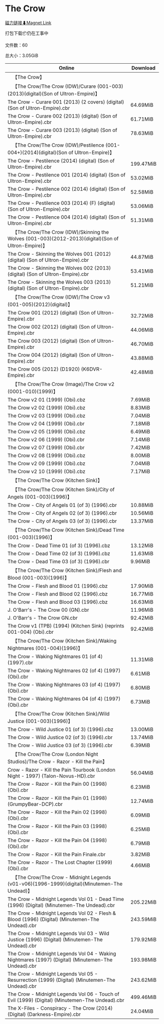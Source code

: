 # The Crow

[磁力链接⬇Magnet Link](magnet:?xt=urn:btih:027ec1ebc9096c564da0c3cd3ae922f5f8897d37&dn=The%20Crow)

打包下载📦仍在工事中

文件数：60

总大小：3.05GiB

Online | Download
--- | ---
&emsp;【The Crow】 | 
&emsp;【The Crow/The Crow (IDW)/Curare (001-003)(2013)(digital)(Son of Ultron-Empire)】 | 
The Crow - Curare 001 (2013) (2 covers) (digital) (Son of Ultron-Empire).cbr | 64.69MiB
The Crow - Curare 002 (2013) (digital) (Son of Ultron-Empire).cbr | 61.71MiB
The Crow - Curare 003 (2013) (digital) (Son of Ultron-Empire).cbr | 78.63MiB
&emsp;【The Crow/The Crow (IDW)/Pestilence (001-004+)(2014)(digital)(Son of Ultron-Empire)】 | 
The Crow - Pestilence (2014) (digital) (Son of Ultron-Empire).cbr | 199.47MiB
The Crow - Pestilence 001 (2014) (digital) (Son of Ultron-Empire).cbr | 53.02MiB
The Crow - Pestilence 002 (2014) (digital) (Son of Ultron-Empire).cbr | 52.58MiB
The Crow - Pestilence 003 (2014) (F) (digital) (Son of Ultron-Empire).cbr | 53.06MiB
The Crow - Pestilence 004 (2014) (digital) (Son of Ultron-Empire).cbr | 51.31MiB
&emsp;【The Crow/The Crow (IDW)/Skinning the Wolves (001-003)(2012-2013)(digital)(Son of Ultron-Empire)】 | 
The Crow - Skinning the Wolves 001 (2012) (digital) (Son of Ultron-Empire).cbr | 44.87MiB
The Crow - Skinning the Wolves 002 (2013) (digital) (Son of Ultron-Empire).cbr | 53.41MiB
The Crow - Skinning the Wolves 003 (2013) (digital) (Son of Ultron-Empire).cbr | 51.21MiB
&emsp;【The Crow/The Crow (IDW)/The Crow v3 (001-005)(2012)(digital)】 | 
The Crow 001 (2012) (digital) (Son of Ultron-Empire).cbr | 32.72MiB
The Crow 002 (2012) (digital) (Son of Ultron-Empire).cbr | 44.06MiB
The Crow 003 (2012) (digital) (Son of Ultron-Empire).cbr | 46.70MiB
The Crow 004 (2012) (digital) (Son of Ultron-Empire).cbr | 43.88MiB
The Crow 005 (2012) (D1920) (K6DVR-Empire).cbr | 42.48MiB
&emsp;【The Crow/The Crow (Image)/The Crow v2 (0001-010)(1999)】 | 
The Crow v2 01 (1999) (Obi).cbz | 7.69MiB
The Crow v2 02 (1999) (Obi).cbz | 8.83MiB
The Crow v2 03 (1999) (Obi).cbz | 7.04MiB
The Crow v2 04 (1999) (Obi).cbr | 7.18MiB
The Crow v2 05 (1999) (Obi).cbz | 6.49MiB
The Crow v2 06 (1999) (Obi).cbr | 7.14MiB
The Crow v2 07 (1999) (Obi).cbr | 7.42MiB
The Crow v2 08 (1999) (Obi).cbz | 8.00MiB
The Crow v2 09 (1999) (Obi).cbz | 7.04MiB
The Crow v2 10 (1999) (Obi).cbz | 7.17MiB
&emsp;【The Crow/The Crow (Kitchen Sink)】 | 
&emsp;【The Crow/The Crow (Kitchen Sink)/City of Angels (001-003)(1996)】 | 
The Crow - City of Angels 01 (of 3) (1996).cbr | 10.88MiB
The Crow - City of Angels 02 (of 3) (1996).cbr | 10.56MiB
The Crow - City of Angels 03 (of 3) (1996).cbr | 13.37MiB
&emsp;【The Crow/The Crow (Kitchen Sink)/Dead Time (001-003)(1996)】 | 
The Crow - Dead Time 01 (of 3) (1996).cbz | 13.12MiB
The Crow - Dead Time 02 (of 3) (1996).cbz | 11.63MiB
The Crow - Dead Time 03 (of 3) (1996).cbr | 9.96MiB
&emsp;【The Crow/The Crow (Kitchen Sink)/Flesh and Blood (001-003)(1996)】 | 
The Crow - Flesh and Blood 01 (1996).cbz | 17.90MiB
The Crow - Flesh and Blood 02 (1996).cbz | 16.77MiB
The Crow - Flesh and Blood 03 (1996).cbz | 16.63MiB
J. O'Barr's - The Crow 00 (GN).cbr | 11.96MiB
J. O'Barr's - The Crow GN.cbr | 92.42MiB
The Crow v1 (TPB) (1994) (Kitchen Sink) (reprints 001-004) (Obi).cbr | 92.42MiB
&emsp;【The Crow/The Crow (Kitchen Sink)/Waking Nightmares (001-004)(1996)】 | 
The Crow - Waking Nightmares 01 (of 4) (1997).cbr | 11.31MiB
The Crow - Waking Nightmares 02 (of 4) (1997) (Obi).cbr | 6.61MiB
The Crow - Waking Nightmares 03 (of 4) (1997) (Obi).cbr | 6.80MiB
The Crow - Waking Nightmares 04 (of 4) (1997) (Obi).cbr | 6.73MiB
&emsp;【The Crow/The Crow (Kitchen Sink)/Wild Justice (001-003)(1996)】 | 
The Crow - Wild Justice 01 (of 3) (1996).cbz | 13.00MiB
The Crow - Wild Justice 02 (of 3) (1996).cbr | 13.74MiB
The Crow - Wild Justice 03 (of 3) (1996).cbr | 6.39MiB
&emsp;【The Crow/The Crow (London Night Studios)/The Crow - Razor - Kill the Pain】 | 
Crow - Razor - Kill the Pain Tourbook (London Night - 1997) (Talon-Novus-HD).cbr | 56.04MiB
The Crow - Razor - Kill the Pain 00 (1998) (Obi).cbr | 6.23MiB
The Crow - Razor - Kill the Pain 01 (1998) (GrumpyBear-DCP).cbr | 12.74MiB
The Crow - Razor - Kill the Pain 02 (1998) (Obi).cbr | 6.09MiB
The Crow - Razor - Kill the Pain 03 (1998) (Obi).cbr | 6.25MiB
The Crow - Razor - Kill the Pain 04 (1998) (Obi).cbr | 6.79MiB
The Crow - Razor - Kill the Pain Finale.cbr | 3.82MiB
The Crow - Razor - The Lost Chapter (1999) (Obi).cbr | 4.66MiB
&emsp;【The Crow/The Crow - Midnight Legends (v01-v06)(1996-1999)(digital)(Minutemen-The Undead)】 | 
The Crow - Midnight Legends Vol 01 - Dead Time (1996) (Digital) (Minutemen-The Undead).cbr | 205.22MiB
The Crow - Midnight Legends Vol 02 - Flesh & Blood (1996) (Digital) (Minutemen-The Undead).cbr | 243.59MiB
The Crow - Midnight Legends Vol 03 - Wild Justice (1996) (Digital) (Minutemen-The Undead).cbr | 179.92MiB
The Crow - Midnight Legends Vol 04 - Waking Nightmares (1997) (Digital) (Minutemen-The Undead).cbr | 193.98MiB
The Crow - Midnight Legends Vol 05 - Resurrection (1999) (Digital) (Minutemen-The Undead).cbr | 243.62MiB
The Crow - Midnight Legends Vol 06 - Touch of Evil (1999) (Digital) (Minutemen-The Undead).cbr | 499.46MiB
The X-Files - Conspiracy - The Crow (2014) (Digital) (Darkness-Empire).cbr | 24.04MiB